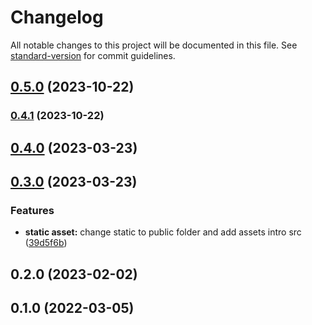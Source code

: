 # Changelog

All notable changes to this project will be documented in this file. See [standard-version](https://github.com/conventional-changelog/standard-version) for commit guidelines.

## [0.5.0](https://github.com/gabrielmelo/vitewind-starter/compare/v0.4.1...v0.5.0) (2023-10-22)

### [0.4.1](https://github.com/gabrielmelo/vitewind-starter/compare/v0.4.0...v0.4.1) (2023-10-22)

## [0.4.0](https://github.com/gabrielmelo/vitewind-starter/compare/v0.3.0...v0.4.0) (2023-03-23)

## [0.3.0](https://github.com/gabrielmelo/vitewind-starter/compare/v0.2.0...v0.3.0) (2023-03-23)


### Features

* **static asset:** change static to public folder and add assets intro src ([39d5f6b](https://github.com/gabrielmelo/vitewind-starter/commit/39d5f6b6e76f33e294a5940f4717bd92aae96d14))

## 0.2.0 (2023-02-02)

## 0.1.0 (2022-03-05)
